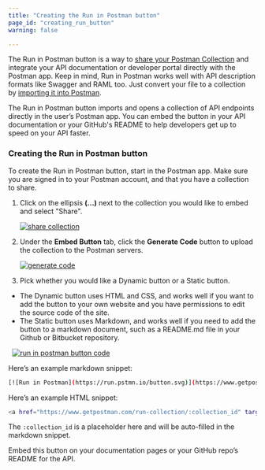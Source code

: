 ```yaml
---
title: "Creating the Run in Postman button"
page_id: "creating_run_button"
warning: false

---
```


The Run in Postman button is a way to [share your Postman Collection](/docs/postman/collections/sharing_collections/) and integrate your API documentation or developer portal directly with the Postman app. Keep in mind, Run in Postman works well with API description formats like Swagger and RAML too. Just convert your file to a collection by [importing it into Postman](/docs/postman/collections/data_formats/).

The Run in Postman button imports and opens a collection of API endpoints directly in the user’s Postman app. You can embed the button in your API documentation or your GitHub's README to help developers get up to speed on your API faster.

### Creating the Run in Postman button

To create the Run in Postman button, start in the Postman app. Make sure you are signed in to your Postman account, and that you have a collection to share.

1. Click on the ellipsis **(...)** next to the collection you would like to embed and select "Share".

    [![share collection](https://s3.amazonaws.com/postman-static-getpostman-com/postman-docs/shareCollectionDropdown.png)](https://s3.amazonaws.com/postman-static-getpostman-com/postman-docs/shareCollectionDropdown.png)

1. Under the **Embed Button** tab, click the **Generate Code** button to upload the collection to the Postman servers.

    [![generate code](https://cloud.githubusercontent.com/assets/681190/18238175/cb547d0a-7357-11e6-8aa3-89e05ad89172.png)](https://cloud.githubusercontent.com/assets/681190/18238175/cb547d0a-7357-11e6-8aa3-89e05ad89172.png)

1. Pick whether you would like a Dynamic button or a Static button.

* The Dynamic button uses HTML and CSS, and works well if you want to add the button to your own website and you have permissions to edit the source code of the site.
* The Static button uses Markdown, and works well if you need to add the button to a markdown document, such as a README.md file in your Github or Bitbucket repository.

      [![run in postman button code](https://cloud.githubusercontent.com/assets/681190/18238097/ce9f391a-7356-11e6-8600-6896b8957b7e.png)](https://cloud.githubusercontent.com/assets/681190/18238097/ce9f391a-7356-11e6-8600-6896b8957b7e.png)

Here’s an example markdown snippet:

```bash
[![Run in Postman](https://run.pstmn.io/button.svg)](https://www.getpostman.com/run-collection/:collection_id)
```

Here’s an example HTML snippet:

```bash
<a href="https://www.getpostman.com/run-collection/:collection_id" target="_blank"><img src="https://run.pstmn.io/button.svg" alt="Run in Postman"></a>
```

The `:collection_id` is a placeholder here and will be auto-filled in the markdown snippet.

Embed this button on your documentation pages or your GitHub repo’s README for the API.
